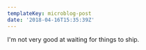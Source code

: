 ```yaml
---
templateKey: microblog-post
date: '2018-04-16T15:35:39Z'
---
```


I'm not very good at waiting for things to ship.

